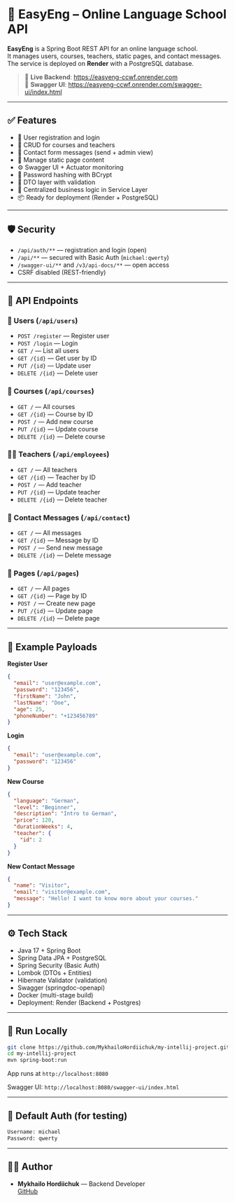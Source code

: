 # 🏫 EasyEng – Online Language School API

**EasyEng** is a Spring Boot REST API for an online language school.  
It manages users, courses, teachers, static pages, and contact messages.  
The service is deployed on **Render** with a PostgreSQL database.  

> 🔗 **Live Backend**: https://easyeng-ccwf.onrender.com  
> 🧪 **Swagger UI**: https://easyeng-ccwf.onrender.com/swagger-ui/index.html  

---

## ✅ Features

- 🔐 User registration and login  
- 📘 CRUD for courses and teachers  
- 💬 Contact form messages (send + admin view)  
- 📄 Manage static page content  
- ⚙️ Swagger UI + Actuator monitoring  
- 🔄 Password hashing with BCrypt  
- 🧾 DTO layer with validation  
- 📝 Centralized business logic in Service Layer  
- 📦 Ready for deployment (Render + PostgreSQL)  

---

## 🛡️ Security

- `/api/auth/**` — registration and login (open)  
- `/api/**` — secured with Basic Auth (`michael:qwerty`)  
- `/swagger-ui/**` and `/v3/api-docs/**` — open access  
- CSRF disabled (REST-friendly)  

---

## 📁 API Endpoints

### 👤 Users (`/api/users`)
- `POST /register` — Register user  
- `POST /login` — Login  
- `GET /` — List all users  
- `GET /{id}` — Get user by ID  
- `PUT /{id}` — Update user  
- `DELETE /{id}` — Delete user  

### 📘 Courses (`/api/courses`)
- `GET /` — All courses  
- `GET /{id}` — Course by ID  
- `POST /` — Add new course  
- `PUT /{id}` — Update course  
- `DELETE /{id}` — Delete course  

### 👩‍🏫 Teachers (`/api/employees`)
- `GET /` — All teachers  
- `GET /{id}` — Teacher by ID  
- `POST /` — Add teacher  
- `PUT /{id}` — Update teacher  
- `DELETE /{id}` — Delete teacher  

### 💬 Contact Messages (`/api/contact`)
- `GET /` — All messages  
- `GET /{id}` — Message by ID  
- `POST /` — Send new message  
- `DELETE /{id}` — Delete message  

### 📄 Pages (`/api/pages`)
- `GET /` — All pages  
- `GET /{id}` — Page by ID  
- `POST /` — Create new page  
- `PUT /{id}` — Update page  
- `DELETE /{id}` — Delete page  

---

## 🧪 Example Payloads

**Register User**
```json
{
  "email": "user@example.com",
  "password": "123456",
  "firstName": "John",
  "lastName": "Doe",
  "age": 25,
  "phoneNumber": "+123456789"
}
```

**Login**
```json
{
  "email": "user@example.com",
  "password": "123456"
}
```

**New Course**
```json
{
  "language": "German",
  "level": "Beginner",
  "description": "Intro to German",
  "price": 120,
  "durationWeeks": 4,
  "teacher": {
    "id": 2
  }
}
```

**New Contact Message**
```json
{
  "name": "Visitor",
  "email": "visitor@example.com",
  "message": "Hello! I want to know more about your courses."
}
```

---

## ⚙️ Tech Stack

- Java 17 + Spring Boot  
- Spring Data JPA + PostgreSQL  
- Spring Security (Basic Auth)  
- Lombok (DTOs + Entities)  
- Hibernate Validator (validation)  
- Swagger (springdoc-openapi)  
- Docker (multi-stage build)  
- Deployment: Render (Backend + Postgres)  

---

## 🧾 Run Locally

```bash
git clone https://github.com/MykhailoHordiichuk/my-intellij-project.git
cd my-intellij-project
mvn spring-boot:run
```

App runs at `http://localhost:8080`  

Swagger UI: `http://localhost:8080/swagger-ui/index.html`  

---

## 🔑 Default Auth (for testing)

```txt
Username: michael
Password: qwerty
```

---

## 👨‍💻 Author

- **Mykhailo Hordiichuk** — Backend Developer  
  [GitHub](https://github.com/MykhailoHordiichuk/my-intellij-project)  
